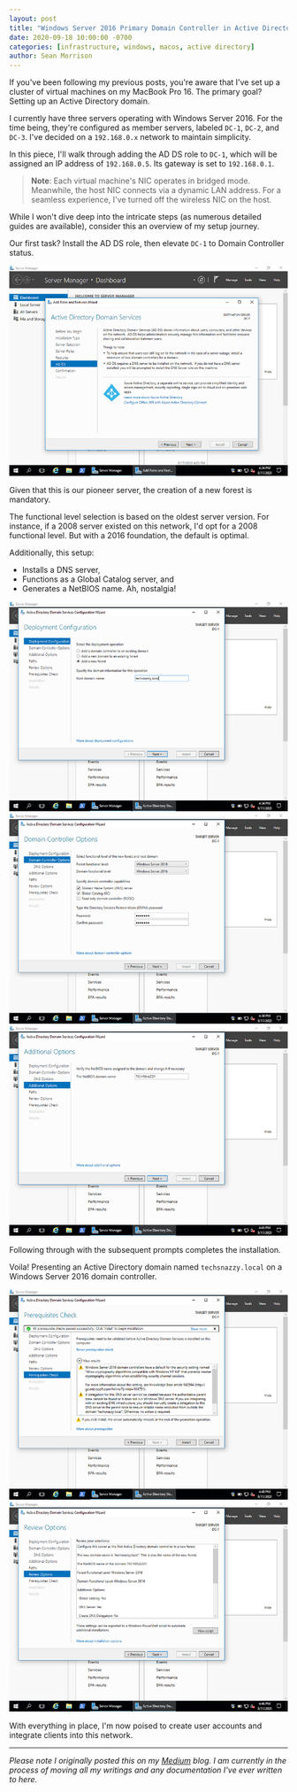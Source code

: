 ```yaml
---
layout: post
title: "Windows Server 2016 Primary Domain Controller in Active Directory"
date: 2020-09-18 10:00:00 -0700
categories: [infrastructure, windows, macos, active directory]
author: Sean Morrison
---
```


If you've been following my previous posts, you're aware that I've set up a cluster of virtual machines on my MacBook Pro 16. The primary goal? Setting up an Active Directory domain.

I currently have three servers operating with Windows Server 2016. For the time being, they're configured as member servers, labeled `DC-1`, `DC-2`, and `DC-3`. I've decided on a `192.168.0.x` network to maintain simplicity.

In this piece, I'll walk through adding the AD DS role to `DC-1`, which will be assigned an IP address of `192.168.0.5`. Its gateway is set to `192.168.0.1`.

> **Note**: Each virtual machine's NIC operates in bridged mode. Meanwhile, the host NIC connects via a dynamic LAN address. For a seamless experience, I've turned off the wireless NIC on the host.

While I won't dive deep into the intricate steps (as numerous detailed guides are available), consider this an overview of my setup journey.

Our first task? Install the AD DS role, then elevate `DC-1` to Domain Controller status.

![Image 1](/assets/images/1_zwsx0h6N_8N1PFgpadHS2g.png)

Given that this is our pioneer server, the creation of a new forest is mandatory.

The functional level selection is based on the oldest server version. For instance, if a 2008 server existed on this network, I'd opt for a 2008 functional level. But with a 2016 foundation, the default is optimal.

Additionally, this setup:
- Installs a DNS server,
- Functions as a Global Catalog server, and
- Generates a NetBIOS name. Ah, nostalgia!

![Image 2](/assets/images/1_D28Vflutqb4LPvTfKWAJpg.png)
![Image 3](/assets/images/1_o8R-OKoe3nptC1y8zWYgwg.png)
![Image 4](/assets/images/1_HhTkKTtmCkKnXx55FHR6Gw.png)

Following through with the subsequent prompts completes the installation.

Voila! Presenting an Active Directory domain named `techsnazzy.local` on a Windows Server 2016 domain controller.

![Image 5](/assets/images/1_my94UJkFgoS4EvTG6e2opA.png)
![Image 6](/assets/images/1_H1BBEmnoBcg9jT1tQO_lrA.png)

With everything in place, I'm now poised to create user accounts and integrate clients into this network.

---
*Please note I originally posted this on my [Medium](https://medium.com/@seanmorrison) blog. I am currently in the process of moving all my writings and any documentation I've ever written to here.*
